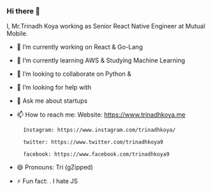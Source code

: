 ### Hi there 👋

I, Mr.Trinadh Koya working as Senior React Native Engineer at Mutual Mobile.

- 🔭 I’m currently working on React & Go-Lang
- 🌱 I’m currently learning AWS & Studying Machine Learning
- 👯 I’m looking to collaborate on Python & 
- 🤔 I’m looking for help with 
- 💬 Ask me about startups 

- 📫 How to reach me:
        Website: https://www.trinadhkoya.me
        
        Instagram: https://www.instagram.com/trinadhkoya/
        
        twitter: https://www.twitter.com/trinadhkoya9
        
        facebook: https://www.facebook.com/trinadhkoya9
        
- 😄 Pronouns: Tri (gZipped)

- ⚡ Fun fact: . I hate JS 
